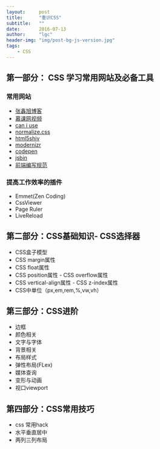 ```yaml
---
layout:     post
title:      "重识CSS"
subtitle:   ""
date:       2016-07-13
author:     "lgc"
header-img: "img/post-bg-js-version.jpg"
tags:
    - CSS
---
```


## 第一部分： CSS 学习常用网站及必备工具
### 常用网站
- [张鑫旭博客](http://www.zhangxinxu.com)
- [慕课网视频](http://www.imooc.com)
- [can i use ](http://caniuse.com)
- [normalize.css](https://github.com/necolas/normalize.css)
- [html5shiv ](https://github.com/aFarkas/html5shiv)
- [modernizr](https://modernizr.com)
- [codepen](http://codepen.io)
- [jsbin](http://jsbin.com/)
- [前端编写规范](https://qdan.me/list/VgIgMsAEyJpIHXdS?hmsr=toutiao.io&utm_medium=toutiao.io&utm_source=toutiao.io)

### 提高工作效率的插件
- Emmet(Zen Coding)
- CssViewer
- Page Ruler
- LiveReload
## 第二部分：CSS基础知识- CSS选择器
- CSS盒子模型
- CSS margin属性
- CSS float属性
- CSS position属性
- CSS overflow属性
- CSS vertical-align属性
- CSS z-index属性
- CSS中单位（px,em,rem,%,vw,vh）
## 第三部分：CSS进阶
- 边框
- 颜色相关
- 文字与字体 
- 背景相关
- 布局样式
- 弹性布局(FLex)
- 媒体查询
- 变形与动画
- 视口viewport

## 第四部分：CSS常用技巧
- css 常用hack
- 水平垂直居中
- 两列三列布局